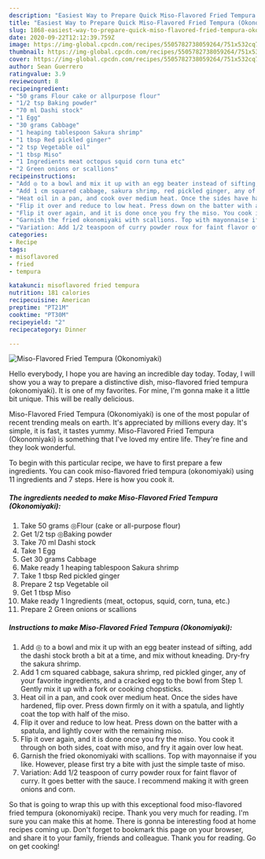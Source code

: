 ```yaml
---
description: "Easiest Way to Prepare Quick Miso-Flavored Fried Tempura (Okonomiyaki)"
title: "Easiest Way to Prepare Quick Miso-Flavored Fried Tempura (Okonomiyaki)"
slug: 1868-easiest-way-to-prepare-quick-miso-flavored-fried-tempura-okonomiyaki
date: 2020-09-22T12:12:39.759Z
image: https://img-global.cpcdn.com/recipes/5505782738059264/751x532cq70/miso-flavored-fried-tempura-okonomiyaki-recipe-main-photo.jpg
thumbnail: https://img-global.cpcdn.com/recipes/5505782738059264/751x532cq70/miso-flavored-fried-tempura-okonomiyaki-recipe-main-photo.jpg
cover: https://img-global.cpcdn.com/recipes/5505782738059264/751x532cq70/miso-flavored-fried-tempura-okonomiyaki-recipe-main-photo.jpg
author: Sean Guerrero
ratingvalue: 3.9
reviewcount: 8
recipeingredient:
- "50 grams Flour cake or allpurpose flour"
- "1/2 tsp Baking powder"
- "70 ml Dashi stock"
- "1 Egg"
- "30 grams Cabbage"
- "1 heaping tablespoon Sakura shrimp"
- "1 tbsp Red pickled ginger"
- "2 tsp Vegetable oil"
- "1 tbsp Miso"
- "1 Ingredients meat octopus squid corn tuna etc"
- "2 Green onions or scallions"
recipeinstructions:
- "Add ◎ to a bowl and mix it up with an egg beater instead of sifting, add the dashi stock broth a bit at a time, and mix without kneading. Dry-fry the sakura shrimp."
- "Add 1 cm squared cabbage, sakura shrimp, red pickled ginger, any of your favorite ingredients, and a cracked egg to the bowl from Step 1. Gently mix it up with a fork or cooking chopsticks."
- "Heat oil in a pan, and cook over medium heat. Once the sides have hardened, flip over. Press down firmly on it with a spatula, and lightly coat the top with half of the miso."
- "Flip it over and reduce to low heat. Press down on the batter with a spatula, and lightly cover with the remaining miso."
- "Flip it over again, and it is done once you fry the miso. You cook it through on both sides, coat with miso, and fry it again over low heat."
- "Garnish the fried okonomiyaki with scallions. Top with mayonnaise if you like.  However, please first try a bite with just the simple taste of miso."
- "Variation: Add 1/2 teaspoon of curry powder roux for faint flavor of curry. It goes better with the sauce. I recommend making it with green onions and corn."
categories:
- Recipe
tags:
- misoflavored
- fried
- tempura

katakunci: misoflavored fried tempura 
nutrition: 181 calories
recipecuisine: American
preptime: "PT21M"
cooktime: "PT30M"
recipeyield: "2"
recipecategory: Dinner

---
```



![Miso-Flavored Fried Tempura (Okonomiyaki)](https://img-global.cpcdn.com/recipes/5505782738059264/751x532cq70/miso-flavored-fried-tempura-okonomiyaki-recipe-main-photo.jpg)

Hello everybody, I hope you are having an incredible day today. Today, I will show you a way to prepare a distinctive dish, miso-flavored fried tempura (okonomiyaki). It is one of my favorites. For mine, I'm gonna make it a little bit unique. This will be really delicious.



Miso-Flavored Fried Tempura (Okonomiyaki) is one of the most popular of recent trending meals on earth. It's appreciated by millions every day. It's simple, it is fast, it tastes yummy. Miso-Flavored Fried Tempura (Okonomiyaki) is something that I've loved my entire life. They're fine and they look wonderful.


To begin with this particular recipe, we have to first prepare a few ingredients. You can cook miso-flavored fried tempura (okonomiyaki) using 11 ingredients and 7 steps. Here is how you cook it.

<!--inarticleads1-->

##### The ingredients needed to make Miso-Flavored Fried Tempura (Okonomiyaki):

1. Take 50 grams ◎Flour (cake or all-purpose flour)
1. Get 1/2 tsp ◎Baking powder
1. Take 70 ml Dashi stock
1. Take 1 Egg
1. Get 30 grams Cabbage
1. Make ready 1 heaping tablespoon Sakura shrimp
1. Take 1 tbsp Red pickled ginger
1. Prepare 2 tsp Vegetable oil
1. Get 1 tbsp Miso
1. Make ready 1 Ingredients (meat, octopus, squid, corn, tuna, etc.)
1. Prepare 2 Green onions or scallions




<!--inarticleads2-->

##### Instructions to make Miso-Flavored Fried Tempura (Okonomiyaki):

1. Add ◎ to a bowl and mix it up with an egg beater instead of sifting, add the dashi stock broth a bit at a time, and mix without kneading. Dry-fry the sakura shrimp.
1. Add 1 cm squared cabbage, sakura shrimp, red pickled ginger, any of your favorite ingredients, and a cracked egg to the bowl from Step 1. Gently mix it up with a fork or cooking chopsticks.
1. Heat oil in a pan, and cook over medium heat. Once the sides have hardened, flip over. Press down firmly on it with a spatula, and lightly coat the top with half of the miso.
1. Flip it over and reduce to low heat. Press down on the batter with a spatula, and lightly cover with the remaining miso.
1. Flip it over again, and it is done once you fry the miso. You cook it through on both sides, coat with miso, and fry it again over low heat.
1. Garnish the fried okonomiyaki with scallions. Top with mayonnaise if you like.  However, please first try a bite with just the simple taste of miso.
1. Variation: Add 1/2 teaspoon of curry powder roux for faint flavor of curry. It goes better with the sauce. I recommend making it with green onions and corn.




So that is going to wrap this up with this exceptional food miso-flavored fried tempura (okonomiyaki) recipe. Thank you very much for reading. I'm sure you can make this at home. There is gonna be interesting food at home recipes coming up. Don't forget to bookmark this page on your browser, and share it to your family, friends and colleague. Thank you for reading. Go on get cooking!
